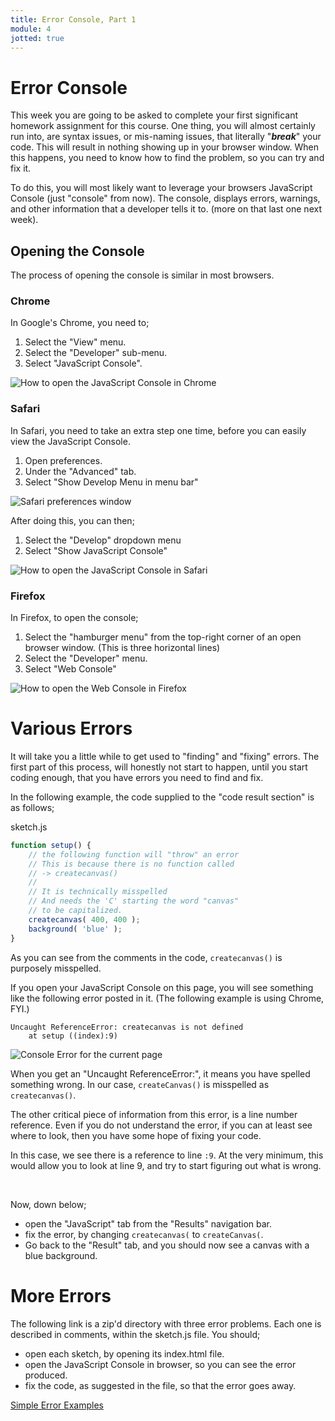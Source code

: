 ```yaml
---
title: Error Console, Part 1
module: 4
jotted: true
---
```


# Error Console

This week you are going to be asked to complete your first significant homework assignment for this course. One thing, you will almost certainly run into, are syntax issues, or mis-naming issues, that literally "**_break_**" your code. This will result in nothing showing up in your browser window. When this happens, you need to know how to find the problem, so you can try and fix it.

To do this, you will most likely want to leverage your browsers JavaScript Console (just "console" from now). The console, displays errors, warnings, and other information that a developer tells it to. (more on that last one next week).

## Opening the Console

The process of opening the console is similar in most browsers.

### Chrome

In Google's Chrome, you need to;

1. Select the "View" menu.
2. Select the "Developer" sub-menu.
3. Select "JavaScript Console".

![How to open the JavaScript Console in Chrome](../imgs/js-console-chrome.png "How to open the JavaScript Console in Chrome")

### Safari

In Safari, you need to take an extra step one time, before you can easily view the JavaScript Console.

1. Open preferences.
2. Under the "Advanced" tab.
3. Select "Show Develop Menu in menu bar"

![Safari preferences window](../imgs/safari-develop.png "Safari 'show develop menu in menu bar'")

After doing this, you can then;

1. Select the "Develop" dropdown menu
2. Select "Show JavaScript Console"

![How to open the JavaScript Console in Safari](../imgs/safari-console.png "How to open the JavaScript Console in Safari")


### Firefox

In Firefox, to open the console;

1. Select the "hamburger menu" from the top-right corner of an open browser window. (This is three horizontal lines)
2. Select the "Developer" menu.
3. Select "Web Console"

![How to open the Web Console in Firefox](../imgs/firefox-console.png "How to open the Web Console in Firefox")


# Various Errors

It will take you a little while to get used to "finding" and "fixing" errors. The first part of this process, will honestly not start to happen, until you start coding enough, that you have errors you need to find and fix.

In the following example, the code supplied to the "code result section" is as follows;

<div id="code-heading">sketch.js</div>

```js
function setup() {
    // the following function will "throw" an error
    // This is because there is no function called
    // -> createcanvas()
    //
    // It is technically misspelled
    // And needs the 'C' starting the word "canvas"
    // to be capitalized.
    createcanvas( 400, 400 );
    background( 'blue' );
}
```

As you can see from the comments in the code, `createcanvas()` is purposely misspelled.

If you open your JavaScript Console on this page, you will see something like the following error posted in it. (The following example is using Chrome, FYI.)

```console
Uncaught ReferenceError: createcanvas is not defined
    at setup ((index):9)

```

![Console Error for the current page](../imgs/console-error-for-current-page.png "Console Error for this Current Page.")

When you get an "Uncaught ReferenceError:", it means you have spelled something wrong. In our case, `createCanvas()` is misspelled as `createcanvas()`.

The other critical piece of information from this error, is a line number reference. Even if you do not understand the error, if you can at least see where to look, then you have some hope of fixing your code.

In this case, we see there is a reference to line `:9`. At the very minimum, this would allow you to look at line 9, and try to start figuring out what is wrong.

<br />


Now, down below;

- open the "JavaScript" tab from the "Results" navigation bar.
- fix the error, by changing `createcanvas(` to `createCanvas(`.
- Go back to the "Result" tab, and you should now see a canvas with a blue background.


<div class="displayed_jotted_example">
    <div id="jotted-demo-1" class=""></div>
</div>
<script>
    new Jotted(document.querySelector("#jotted-demo-1"), {
    files: [
        {
            type: "js",
            url:"https://raw.githubusercontent.com/Montana-Media-Arts/120_CreativeCoding_Fall2017/master/lecture_code/04/16_errors_01/sketch.js"
        },
        {
            type: "html",
            url:"../../../p5_resources/index.html"
    }],
    // plugins: [ "codemirror", "console" ]
    plugins: [ "codemirror" ]
});
</script>


# More Errors

The following link is a zip'd directory with three error problems. Each one is described in comments, within the sketch.js file. You should;

- open each sketch, by opening its index.html file.
- open the JavaScript Console in browser, so you can see the error produced.
- fix the code, as suggested in the file, so that the error goes away.

[Simple Error Examples](https://github.com/Montana-Media-Arts/120_CreativeCoding_Fall2017/raw/master/lecture_code/04/error_examples.zip)
